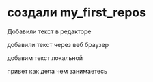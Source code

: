 # создали my_first_repos
Добавили текст в редакторе

добавили текст через веб браузер 

добавим текст локальной

привет как дела чем занимаетесь
